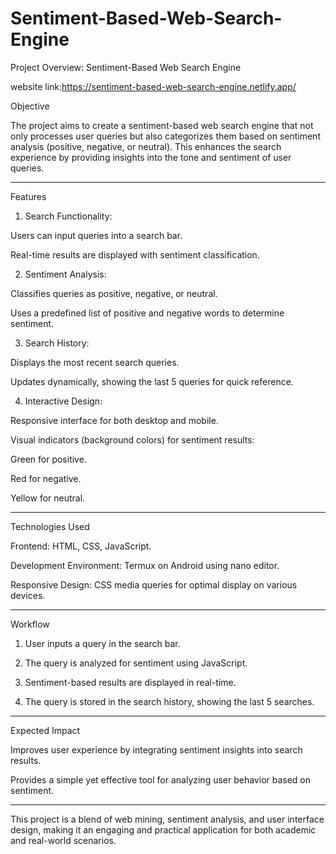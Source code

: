 # Sentiment-Based-Web-Search-Engine
Project Overview: Sentiment-Based Web Search Engine

website link:https://sentiment-based-web-search-engine.netlify.app/

Objective

The project aims to create a sentiment-based web search engine that not only processes user queries but also categorizes them based on sentiment analysis (positive, negative, or neutral). This enhances the search experience by providing insights into the tone and sentiment of user queries.


---

Features

1. Search Functionality:

Users can input queries into a search bar.

Real-time results are displayed with sentiment classification.



2. Sentiment Analysis:

Classifies queries as positive, negative, or neutral.

Uses a predefined list of positive and negative words to determine sentiment.



3. Search History:

Displays the most recent search queries.

Updates dynamically, showing the last 5 queries for quick reference.



4. Interactive Design:

Responsive interface for both desktop and mobile.

Visual indicators (background colors) for sentiment results:

Green for positive.

Red for negative.

Yellow for neutral.






---

Technologies Used

Frontend: HTML, CSS, JavaScript.

Development Environment: Termux on Android using nano editor.

Responsive Design: CSS media queries for optimal display on various devices.



---

Workflow

1. User inputs a query in the search bar.


2. The query is analyzed for sentiment using JavaScript.


3. Sentiment-based results are displayed in real-time.


4. The query is stored in the search history, showing the last 5 searches.




---

Expected Impact

Improves user experience by integrating sentiment insights into search results.

Provides a simple yet effective tool for analyzing user behavior based on sentiment.

---

This project is a blend of web mining, sentiment analysis, and user interface design, making it an engaging and practical application for both academic and real-world scenarios.

